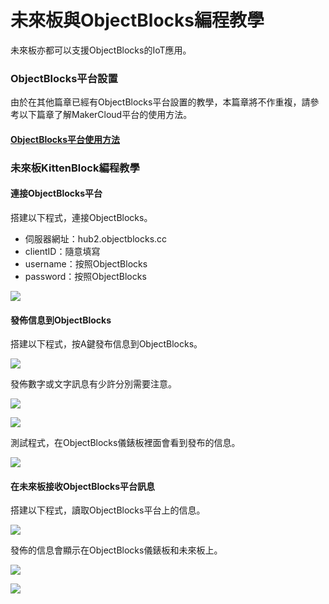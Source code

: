 # 未來板與ObjectBlocks編程教學

未來板亦都可以支援ObjectBlocks的IoT應用。

### ObjectBlocks平台設置

由於在其他篇章已經有ObjectBlocks平台設置的教學，本篇章將不作重複，請參考以下篇章了解MakerCloud平台的使用方法。

#### [ObjectBlocks平台使用方法](../wifibrick\_makecode/objectblocks.md)

### 未來板KittenBlock編程教學

#### 連接ObjectBlocks平台

搭建以下程式，連接ObjectBlocks。

* 伺服器網址：hub2.objectblocks.cc
* clientID：隨意填寫
* username：按照ObjectBlocks
* password：按照ObjectBlocks

![](https://kittenbothk.readthedocs.io/en/latest/\_images/ob1.png)

#### 發佈信息到ObjectBlocks

搭建以下程式，按A鍵發布信息到ObjectBlocks。

![](https://kittenbothk.readthedocs.io/en/latest/\_images/ob2.png)

發佈數字或文字訊息有少許分別需要注意。

![](https://kittenbothk.readthedocs.io/en/latest/\_images/ob3.png)

![](https://kittenbothk.readthedocs.io/en/latest/\_images/ob4.png)

測試程式，在ObjectBlocks儀錶板裡面會看到發布的信息。

![](https://kittenbothk.readthedocs.io/en/latest/\_images/ob5.png)

#### 在未來板接收ObjectBlocks平台訊息

搭建以下程式，讀取ObjectBlocks平台上的信息。

![](https://kittenbothk.readthedocs.io/en/latest/\_images/ob6.png)

發佈的信息會顯示在ObjectBlocks儀錶板和未來板上。

![](https://kittenbothk.readthedocs.io/en/latest/\_images/ob7.png)

![](https://kittenbothk.readthedocs.io/en/latest/\_images/ob8.jpg)
